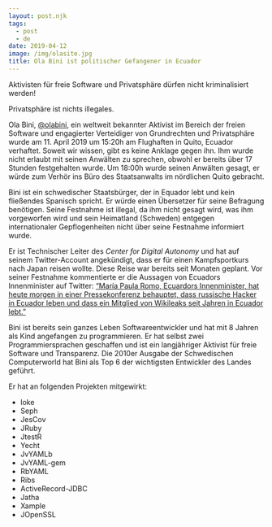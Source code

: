 ```yaml
---
layout: post.njk
tags:
  - post
  - de
date: 2019-04-12
image: /img/olasite.jpg
title: Ola Bini ist politischer Gefangener in Ecuador
---
```


Aktivisten für freie Software und Privatsphäre dürfen nicht kriminalisiert werden!

Privatsphäre ist nichts illegales.

Ola Bini, [@olabini]( https://twitter.com/olabini ), ein weltweit bekannter Aktivist im Bereich der freien Software und engagierter Verteidiger von Grundrechten und Privatsphäre wurde am 11. April 2019 um 15:20h am Flughaften in Quito, Ecuador verhaftet.
Soweit wir wissen, gibt es keine Anklage gegen ihn.
Ihm wurde nicht erlaubt mit seinen Anwälten zu sprechen, obwohl er bereits über 17 Stunden festgehalten wurde.
Um 18:00h wurde seinen Anwälten gesagt, er würde zum Verhör ins Büro des Staatsanwalts im nördlichen Quito gebracht. 

Bini ist ein schwedischer Staatsbürger, der in Equador lebt und kein fließendes Spanisch spricht.
Er würde einen Übersetzer für seine Befragung benötigen.
Seine Festnahme ist illegal, da ihm nicht gesagt wird, was ihm vorgeworfen wird und sein Heimatland (Schweden) entgegen internationaler Gepflogenheiten nicht über seine Festnahme informiert wurde. 

Er ist Technischer Leiter des *Center for Digital Autonomy* und hat auf seinem Twitter-Account angekündigt, dass er für einen Kampfsportkurs nach Japan reisen wollte.
Diese Reise war bereits seit Monaten geplant.
Vor seiner Festnahme kommentierte er die Aussagen von Ecuadors Innenminister auf Twitter: [“María Paula Romo, Ecuardors Innenminister, hat heute morgen in einer Pressekonferenz  behauptet, dass russische Hacker in Ecuador leben und dass ein Mitglied von Wikileaks seit Jahren in Ecuador lebt.”](https://twitter.com/olabini/status/1116341908371062794)

Bini ist bereits sein ganzes Leben Softwareentwickler und hat mit 8 Jahren als Kind angefangen zu programmieren.
Er hat selbst zwei Programmiersprachen geschaffen und ist ein langjähriger Aktivist für freie Software und Transparenz.
Die 2010er Ausgabe der Schwedischen Computerworld hat Bini als Top 6 der wichtigsten Entwickler des Landes geführt.

Er hat an folgenden Projekten mitgewirkt: 

 - loke
 - Seph
 - JesCov
 - JRuby
 - JtestR
 - Yecht
 - JvYAMLb
 - JvYAML-gem
 - RbYAML
 - Ribs
 - ActiveRecord-JDBC
 - Jatha
 - Xample
 - JOpenSSL